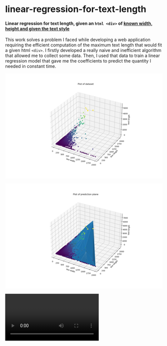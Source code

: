 # linear-regression-for-text-length

#### Linear regression for **text length**, given an `html <div>` of <u>known width, height and given the text style</u>

This work solves a problem I faced while developing a web application requiring the efficient computation of the maximum text length that would fit a given html `<div>`. I firstly developed a really naive and inefficient algorithm that allowed me to collect some data. Then, I used that data to train a linear regression model that gave me the coefficients to predict the quantity I needed in constant time.

![Dataset](asset/dataset.png?raw=true "Dataset")

![Prediction function](asset/prediction_plane.png?raw=true "Prediction function")

![Animation](asset/regression.m4v "Animation")

